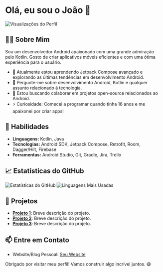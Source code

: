 # Olá, eu sou o João 👋

![Visualizações do Perfil](https://komarev.com/ghpvc/?username=JoaoVictor210&color=blue)

## 👨‍💻 Sobre Mim
Sou um desenvolvedor Android apaixonado com uma grande admiração pelo Kotlin. Gosto de criar aplicativos móveis eficientes e com uma ótima experiência para o usuário.

- 🌱 Atualmente estou aprendendo Jetpack Compose avançado e explorando as últimas tendências em desenvolvimento Android.
- 💬 Pergunte-me sobre desenvolvimento Android, Kotlin e qualquer assunto relacionado à tecnologia.
- 👯 Estou buscando colaborar em projetos open-source relacionados ao Android.
- ⚡ Curiosidade: Comecei a programar quando tinha 16 anos e me apaixonei por criar apps!

## 🚀 Habilidades
- **Linguagens:** Kotlin, Java
- **Tecnologias:** Android SDK, Jetpack Compose, Retrofit, Room, Dagger/Hilt, Firebase
- **Ferramentas:** Android Studio, Git, Gradle, Jira, Trello

## 📈 Estatísticas do GitHub
![Estatísticas do GitHub](https://github-readme-stats.vercel.app/api?username=JoaoVictor210&show_icons=true&theme=radical)
![Linguagens Mais Usadas](https://github-readme-stats.vercel.app/api/top-langs/?username=JoaoVictor210&layout=compact&theme=radical)

## 📱 Projetos
- **[Projeto 1](https://github.com/JoaoVictor210/projeto1)**: Breve descrição do projeto.
- **[Projeto 2](https://github.com/JoaoVictor210/projeto2)**: Breve descrição do projeto.
- **[Projeto 3](https://github.com/JoaoVictor210/projeto3)**: Breve descrição do projeto.

## 📫 Entre em Contato
- Website/Blog Pessoal: [Seu Website]([https://seusite.com](https://www.youtube.com/channel/UCZg46QXDTrxOXX97QhtG5QA))

Obrigado por visitar meu perfil! Vamos construir algo incrível juntos. 😄
